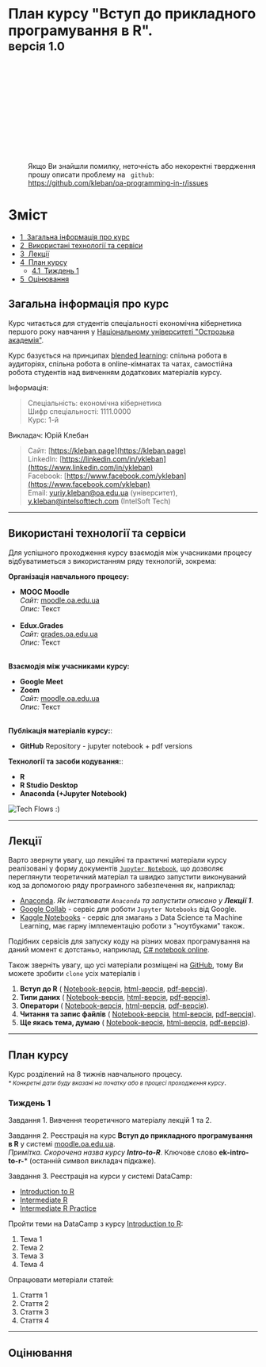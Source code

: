 # План курсу "Вступ до прикладного програмування в R". <br><small>версія 1.0</small>

<div style="height: 200px; background: url(images/r-intro-preview.jpg) bottom center; background-size:cover"></div>
<!--
![Intro to R](images/r-intro-preview.jpg "Title")
-->

<div class="alert alert-warning">
    <div class="pull-left"><i class="fa fa-warning fa-2x"></i></div>
    <div style="margin: 0 0 0 40px">
    Якщо Ви знайшли помилку, неточність або некоректні твердження прошу описати проблему на <code><i class='fa fa-github'></i> github</code>:<br>
    <a href="https://github.com/kleban/oa-programming-in-r/issues">https://github.com/kleban/oa-programming-in-r/issues</a>
    </div>
</div>

<h1>Зміст<span class="tocSkip"></span></h1>
<div class="toc"><ul class="toc-item"><li><span><a href="#Загальна-інформація-про-курс" data-toc-modified-id="Загальна-інформація-про-курс-1"><span class="toc-item-num">1&nbsp;&nbsp;</span>Загальна інформація про курс</a></span></li><li><span><a href="#Використані-технології-та-сервіси" data-toc-modified-id="Використані-технології-та-сервіси-2"><span class="toc-item-num">2&nbsp;&nbsp;</span>Використані технології та сервіси</a></span></li><li><span><a href="#Лекції" data-toc-modified-id="Лекції-3"><span class="toc-item-num">3&nbsp;&nbsp;</span>Лекції</a></span></li><li><span><a href="#План-курсу" data-toc-modified-id="План-курсу-4"><span class="toc-item-num">4&nbsp;&nbsp;</span>План курсу</a></span><ul class="toc-item"><li><span><a href="#Тиждень-1" data-toc-modified-id="Тиждень-1-4.1"><span class="toc-item-num">4.1&nbsp;&nbsp;</span>Тиждень 1</a></span></li></ul></li><li><span><a href="#Оцінювання" data-toc-modified-id="Оцінювання-5"><span class="toc-item-num">5&nbsp;&nbsp;</span>Оцінювання</a></span></li></ul></div>

## Загальна інформація про курс

Курс читається для студентів спеціальності економічна кібернетика першого року навчання у [Національному університеті "Острозька академія"](https://oa.edu.ua).

Курс базується на принципах [blended learning](https://en.wikipedia.org/wiki/Blended_learning): спільна робота в аудиторіях, спільна робота в online-кімнатах та чатах, самостійна робота студентів над вивченням додаткових матеріалів курсу.

Інформація:
>Спеціальність: економічна кібернетика<br>
Шифр спеціальності: 1111.0000<br>
Курс: 1-й<br>

Викладач: Юрій Клебан<br>
>Сайт: [https://kleban.page](https://kleban.page)<br>
    LinkedIn: [https://linkedin.com/in/ykleban](https://www.linkedin.com/in/ykleban)<br>
    Facebook: [https://www.facebook.com/ykleban](https://www.facebook.com/ykleban)<br>
    Email: yuriy.kleban@oa.edu.ua (університет), y.kleban@intelsofttech.com (IntelSoft Tech)


---
## Використані технології та сервіси

Для успішного проходження курсу взаємодія між учасниками процесу відбуватиметься з використанням ряду технологій, зокрема:

**Організація навчального процесу:**

* **MOOC Moodle** 
<br>_Сайт:_ [moodle.oa.edu.ua](moodle.oa.edu.ua)
<br>_Опис:_ Текст<br><br>
* **Edux.Grades** 
<br>_Сайт:_ [grades.oa.edu.ua](grades.oa.edu.ua)
<br>_Опис:_ Текст<br><br>

**Взаємодія між учасниками курсу:**
* **Google Meet** 
* **Zoom** 
<br>_Сайт:_ [moodle.oa.edu.ua](moodle.oa.edu.ua)
<br>_Опис:_ Текст<br><br>

**Публікація матеріалів курсу:**:
* **GitHub** Repository - jupyter notebook + pdf versions

**Технології та засоби кодування:**:
* **R**
* **R Studio Desktop**
* **Anaconda (+Jupyter Notebook)**

![Tech Flows :)](images/icons-flow.jpg "Title")

---
## Лекції

Варто звернути увагу, що лекційні та практичні матеріали курсу реалізовані у форму документів [`Jupyter Notebook`](https://jupyter.org/), що дозволяє переглянути теоретичний матеріал та швидко запустити виконуваний код за допомогою ряду програмного забезпечення як, наприклад:

* [Anaconda](https://www.anaconda.com/). _Як інсталювати `Anaconda` та запустити описано у ***Лекції 1***_.
* [Google Collab](https://colab.research.google.com/) - сервіс для роботи `Jupyter Notebooks` від Google.
* [Kaggle Notebooks](https://www.kaggle.com/notebooks) - сервіс для змагань з Data Science та Machine Learning, має гарну імплементацію роботи з "ноутбуками" також.

Подібних сервісів для запуску коду на різних мовах програмування на даний момент є дотстаньо, наприклад, [C# notebook online](https://uk.lmgtfy.com/?q=C%23+notebook+online).

Також зверніть увагу, що усі матеріали розміщені на [GitHub](https://github.com/), тому Ви можете зробити `clone` усіх матеріалів і 

1. **Вступ до R** (<i class="fa fa-file-text-o"></i> [Notebook-версія](), <i class="fa fa-file-code-o"></i> [html-версія](), <i class="fa fa-file-pdf-o"></i> [pdf-версія]()).
1. **Типи даних** (<i class="fa fa-file-text-o"></i> [Notebook-версія](), <i class="fa fa-file-code-o"></i> [html-версія](), <i class="fa fa-file-pdf-o"></i> [pdf-версія]()).
1. **Оператори** (<i class="fa fa-file-text-o"></i> [Notebook-версія](), <i class="fa fa-file-code-o"></i> [html-версія](), <i class="fa fa-file-pdf-o"></i> [pdf-версія]()).
1. **Читання та запис файлів** (<i class="fa fa-file-text-o"></i> [Notebook-версія](), <i class="fa fa-file-code-o"></i> [html-версія](), <i class="fa fa-file-pdf-o"></i> [pdf-версія]()).
1. **Ще якась тема, думаю** (<i class="fa fa-file-text-o"></i> [Notebook-версія](), <i class="fa fa-file-code-o"></i> [html-версія](), <i class="fa fa-file-pdf-o"></i> [pdf-версія]()).

---
## План курсу

Курс розділений на 8 тижнів навчального процесу.<br>
<small><i>* Конкретні дати буду вказані на початку або в процесі проходження курсу</i></small>.

### Тиждень 1

Завдання 1. Вивчення теоретичного матеріалу лекцій 1 та 2.

Завдання 2. Реєстрація на курс **Вступ до прикладного програмування в R** у системі [moodle.oa.edu.ua](https://moodle.oa.edu.ua).<br>
_Примітка. Скорочена назва курсу **Intro-to-R**_. Ключове слово **ek-intro-to-r-*** (останній символ викладач підкаже). 

Завдання 3. Реєстрація на курси у системі DataCamp:
* [Introduction to R]()
* [Intermediate R]()
* [Intermediate R Practice]()


Пройти теми на DataCamp з курсу [Introduction to R]():

1. Тема 1
2. Тема 2
3. Тема 3
4. Тема 4

Опрацювати метеріали статей:

1. Стаття 1
2. Стаття 2
3. Стаття 3
4. Стаття 4


---
## Оцінювання


```R

```
